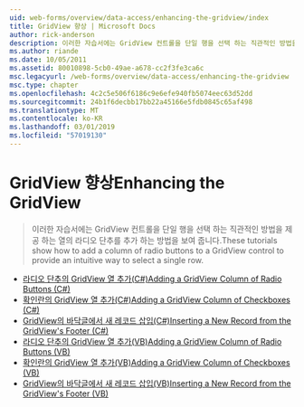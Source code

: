```yaml
---
uid: web-forms/overview/data-access/enhancing-the-gridview/index
title: GridView 향상 | Microsoft Docs
author: rick-anderson
description: 이러한 자습서에는 GridView 컨트롤을 단일 행을 선택 하는 직관적인 방법을 제공 하는 열의 라디오 단추를 추가 하는 방법을 보여 줍니다.
ms.author: riande
ms.date: 10/05/2011
ms.assetid: 80010898-5cb0-49ae-a678-cc2f3fe3ca6c
msc.legacyurl: /web-forms/overview/data-access/enhancing-the-gridview
msc.type: chapter
ms.openlocfilehash: 4c2c5e506f6186c9e6efe940fb5074eec63d52dd
ms.sourcegitcommit: 24b1f6decbb17bb22a45166e5fdb0845c65af498
ms.translationtype: MT
ms.contentlocale: ko-KR
ms.lasthandoff: 03/01/2019
ms.locfileid: "57019130"
---
```

<a name="enhancing-the-gridview"></a><span data-ttu-id="94d0d-103">GridView 향상</span><span class="sxs-lookup"><span data-stu-id="94d0d-103">Enhancing the GridView</span></span>
====================
> <span data-ttu-id="94d0d-104">이러한 자습서에는 GridView 컨트롤을 단일 행을 선택 하는 직관적인 방법을 제공 하는 열의 라디오 단추를 추가 하는 방법을 보여 줍니다.</span><span class="sxs-lookup"><span data-stu-id="94d0d-104">These tutorials show how to add a column of radio buttons to a GridView control to provide an intuitive way to select a single row.</span></span>


- [<span data-ttu-id="94d0d-105">라디오 단추의 GridView 열 추가(C#)</span><span class="sxs-lookup"><span data-stu-id="94d0d-105">Adding a GridView Column of Radio Buttons (C#)</span></span>](adding-a-gridview-column-of-radio-buttons-cs.md)
- [<span data-ttu-id="94d0d-106">확인란의 GridView 열 추가(C#)</span><span class="sxs-lookup"><span data-stu-id="94d0d-106">Adding a GridView Column of Checkboxes (C#)</span></span>](adding-a-gridview-column-of-checkboxes-cs.md)
- [<span data-ttu-id="94d0d-107">GridView의 바닥글에서 새 레코드 삽입(C#)</span><span class="sxs-lookup"><span data-stu-id="94d0d-107">Inserting a New Record from the GridView's Footer (C#)</span></span>](inserting-a-new-record-from-the-gridview-s-footer-cs.md)
- [<span data-ttu-id="94d0d-108">라디오 단추의 GridView 열 추가(VB)</span><span class="sxs-lookup"><span data-stu-id="94d0d-108">Adding a GridView Column of Radio Buttons (VB)</span></span>](adding-a-gridview-column-of-radio-buttons-vb.md)
- [<span data-ttu-id="94d0d-109">확인란의 GridView 열 추가(VB)</span><span class="sxs-lookup"><span data-stu-id="94d0d-109">Adding a GridView Column of Checkboxes (VB)</span></span>](adding-a-gridview-column-of-checkboxes-vb.md)
- [<span data-ttu-id="94d0d-110">GridView의 바닥글에서 새 레코드 삽입(VB)</span><span class="sxs-lookup"><span data-stu-id="94d0d-110">Inserting a New Record from the GridView's Footer (VB)</span></span>](inserting-a-new-record-from-the-gridview-s-footer-vb.md)
